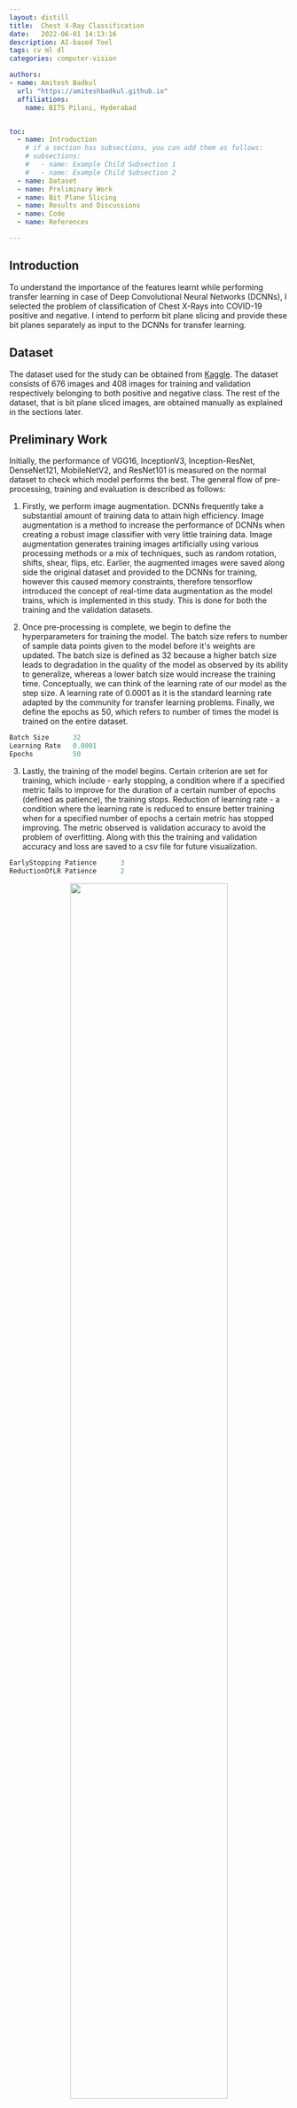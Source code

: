 ```yaml
---
layout: distill
title:  Chest X-Ray Classification
date:   2022-06-01 14:13:16
description: AI-based Tool
tags: cv ml dl
categories: computer-vision

authors:
- name: Amitesh Badkul
  url: "https://amiteshbadkul.github.io"
  affiliations:
    name: BITS Pilani, Hyderabad


toc:
  - name: Introduction
    # if a section has subsections, you can add them as follows:
    # subsections:
    #   - name: Example Child Subsection 1
    #   - name: Example Child Subsection 2
  - name: Dataset
  - name: Preliminary Work
  - name: Bit Plane Slicing
  - name: Results and Discussions
  - name: Code
  - name: References

---
```


## Introduction

To understand the importance of the features learnt while performing transfer learning in case of Deep Convolutional Neural Networks (DCNNs), I selected the problem of classification of Chest X-Rays into COVID-19 positive and negative. I intend to perform bit plane slicing and provide these bit planes separately as input to the DCNNs for transfer learning.

## Dataset

The dataset used for the study can be obtained from [Kaggle](https://www.kaggle.com/competitions/csc532). The dataset consists of 676 images and 408 images for training and validation respectively belonging to both positive and negative class. The rest of the dataset, that is bit plane sliced images, are obtained manually as explained in the sections later.

## Preliminary Work

Initially, the performance of VGG16, InceptionV3, Inception-ResNet, DenseNet121, MobileNetV2, and ResNet101 is measured on the normal dataset to check which model performs the best. The general flow of pre-processing, training and evaluation is described as follows:

1. Firstly, we perform image augmentation. DCNNs frequently take a substantial amount of training data to attain high efficiency. Image augmentation is a method to increase the performance of DCNNs when creating a robust image classifier with very little training data. Image augmentation generates training images artificially using various processing methods or a mix of techniques, such as random rotation, shifts, shear, flips, etc. Earlier, the augmented images were saved along side the original dataset and provided to the DCNNs for training, however this caused memory constraints, therefore tensorflow introduced the concept of real-time data augmentation as the model trains, which is implemented in this study. This is done for both the training and the validation datasets.

2. Once pre-processing is complete, we begin to define the hyperparameters for training the model. The batch size refers to number of sample data points given to the model before it's weights are updated. The batch size is defined as 32 because a higher batch size leads to degradation in the quality of the model as observed by its ability to generalize, whereas a lower batch size would increase the training time. Conceptually, we can think of the learning rate of our model as the step size. A learning rate of 0.0001 as it is the standard learning rate adapted by the community for transfer learning problems. Finally, we define the epochs as 50, which refers to number of times the model is trained on the entire dataset.
```python
Batch Size      32
Learning Rate   0.0001
Epochs          50
```

3. Lastly, the training of the model begins. Certain criterion are set for training, which include - early stopping, a condition where if a specified metric fails to improve for the duration of a certain number of epochs (defined as patience), the training stops. Reduction of learning rate - a condition where the learning rate is reduced to ensure better training when for a specified number of epochs a certain metric has stopped improving. The metric observed is validation accuracy to avoid the problem of overfitting. Along with this the training and validation accuracy and loss are saved to a csv file for future visualization.
```python
EarlyStopping Patience      3
ReductionOfLR Patience      2
```

<p align="center" width="100%">
    <img width="75%" src="https://i.imgur.com/ZLfvswZ.png"><br >
    <i> Accuracy and Validation Accuracy compared for the various models </i>
</p>

<p align="center" width="100%">
    <img width="75%" src="https://i.imgur.com/tL7si9Q.png"><br >
    <i> Loss and Validation Loss compared for the various models </i>
</p>

Observations from the graphs:
1. VGG16: The VGG16 model is unable to improve it's validation accuracy for three epochs because it potentially fails to learn vitals features that help distinguish the COVID-19 positive and negative. As seen in the graph the training stops after three epochs and within those iterations it is evident that the model overfits on the training data as it is unable to perform adequately on the validation dataset.

2. InceptionV3, Inception-ResNet, DenseNet121, and ResNet101: The InceptionV3 model has a large variance when validating on unseen data. Other models like Inception-ResNet, DenseNet121, and ResNet101 also have a large difference in the training and validation accuracies and losses.

3. MobileNetV2: The MobileNetV2 model performs the best among the others. It has the highest training accuracy of about 95% and a validation accuracy of about 91%, while this still indicates overfitting, the extend of overfitting is least in this case. The same holds for losses, the difference in the training and validation loss is the least.

Since, it is evident from the preliminary study that MobileNetV2 is the best DCNN to perform the study, therefore now first bit plane slicing is performed and then thereafter train the MobileNetV2 model on the various extracted bit planes.

## Bit Plane Slicing
Pixels are digital numbers that are comprised of bits. Instead of emphasizing the gray-level range, we choose to observe each bit's contribution. It can be done using bit plane slicing. By isolating particular bits of the pixel values in an image, we can often highlight interesting aspects of that image. Higher-order bits usually contain most of the important visual information. Lower-order bits have subtle details.

<p align="center" width="100%">
    <img width="75%" src="https://i.imgur.com/f0zPK0K.png"><br >
    <i> Bit Plane Slicing for an 8 bit image </i>
</p>

The image below shows the different planes obtained for a CXR, as we can observe the lower bit plane images are not visually informative, whereas the higher ones contain significant information. The lower bit planes have information that is not visually interpretable, but is identified by the DCNN as we will see in the sections ahead.

<p align="center" width="100%">
    <img width="75%" src="https://i.imgur.com/6Cr8c0V.png"><br >
    <i> Different Planes for a CXR </i>
</p>


## Results and Discussions
Now that we've established the fact MobileNetV2 performs the best, we train the MobileNetV2 model on the bit plane sliced images as shown above.

- Bit Plane 0: We observe that the only keeping the least significant bit from each pixel, cause the model to overfit on the data as there isn't enough visual information to learn from. The train accuracy is about 0.94 and the validation accuracy is appropriately 0.84, which validates the hypothesis of that the model overfits the data. Even when considering the loss the validation loss is almost twice the training loss.

<p align="center" width="100%">
    <img width="75%" src="https://i.imgur.com/vQghlgk.png"><br >
    <i> Bit Plane 0 (Training and Validation Accuracy and Loss) </i>
</p>

- Bit Plane 1: An interesting observation regarding this model is that is runs only for 3 epochs, we again implies that the lack of information from this bit plane affects the training of the model significantly as compared to the bit plane 0. The validation accuracy, decreases, and is lesser as compared to the training accuracy. The validation loss is greater than the training loss. Hence, here as well the model overfits on the data due to lack of visual information.

<p align="center" width="100%">
    <img width="75%" src="https://i.imgur.com/bMHei5f.png"><br >
    <i> Bit Plane 1 (Training and Validation Accuracy and Loss) </i>
</p>

- Bit Plane 2: The training done for bit plane 2 is quite peculiar and odd as it reaches an accuracy of 100% however we know it is not possible to attain such great accuracy in three epochs and with less data. I have not been able to come up with an explanation as to why this problem occurs, even after trying to re-train the data after extracting the data one more time, the error repeats itself.

<p align="center" width="100%">
    <img width="75%" src="https://i.imgur.com/qjmI568.png"><br >
    <i> Bit Plane 2 (Training and Validation Accuracy and Loss) </i>
</p>

- Bit Plane 3: Bit Plane 3 has results similar to Bit Plane 0.

<p align="center" width="100%">
    <img width="75%" src="https://i.imgur.com/iG3r4At.png"><br >
    <i> Bit Plane 3 (Training and Validation Accuracy and Loss) </i>
</p>

- Bit Plane 4: As seen by the graph the gap between the validation accuracy and training accuracy decreases, implying that as bit planes increase the level of overfitting decreases. The training and validation loss also follow this trend.

<p align="center" width="100%">
    <img width="75%" src="https://i.imgur.com/oCsJHTM.png"><br >
    <i> Bit Plane 4 (Training and Validation Accuracy and Loss) </i>
</p>

- Bit Plane 5: Even though the bit plane 5 model trains for three epochs and overfits on the data, it performs well.

<p align="center" width="100%">
    <img width="75%" src="https://i.imgur.com/mrzMNCK.png"><br >
    <i> Bit Plane 5 (Training and Validation Accuracy and Loss) </i>
</p>

- Bit Plane 6 & 7: Both these bit planes overfit on the data, they show patterns similar to the the first two bit planes, however the validation and training losses are quite high in these models. This potentially be because of lack of information.

<p align="center" width="100%">
    <img width="75%" src="https://i.imgur.com/Yddw4me.png"><br >
    <i> Bit Plane 6 (Training and Validation Accuracy and Loss) </i>
</p>

  <p align="center" width="100%">
      <img width="75%" src="https://i.imgur.com/vjJQNhK.png"><br >
      <i> Bit Plane 7 (Training and Validation Accuracy and Loss) </i>
  </p>


It would be fair to conclude that individual planes when provided as input to the DCNN overfits on the data. Hence training the entire image without any extraction would be a useful tool, fortunately a lot of work has been many works on the same, listed below in the references section.

## Code
The code is written in Python 3, and run on a jupyter notebook, which can be accessed here - [CXR COVID](https://github.com/AmiteshBadkul/cxr-bit-plane/tree/master/code).


## References
1. [Classification of COVID-19 in chest X-ray images using DeTraC deep convolutional neural network](https://link.springer.com/article/10.1007/s10489-020-01829-7)
2. [COVID-19 identification in chest X-ray images on flat and hierarchical classification scenarios](https://www.sciencedirect.com/science/article/pii/S0169260720309664)
3. [COVID-19 detection using deep learning models to exploit Social Mimic Optimization and structured chest X-ray images using fuzzy color and stacking approaches](https://www.sciencedirect.com/science/article/pii/S0010482520301736)
4. [Automated detection of COVID-19 cases using deep neural networks with X-ray images](https://www.sciencedirect.com/science/article/pii/S0010482520301621)
5. [COVID-Net: a tailored deep convolutional neural network design for detection of COVID-19 cases from chest X-ray images](COVID-Net: a tailored deep convolutional neural network design for detection of COVID-19 cases from chest X-ray images)
